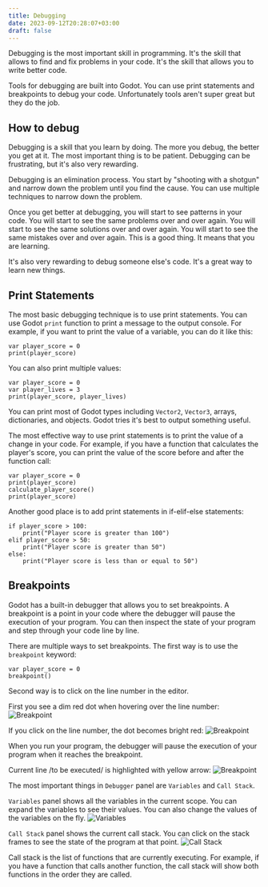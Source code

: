 ```yaml
---
title: Debugging
date: 2023-09-12T20:28:07+03:00
draft: false
---
```


Debugging is the most important skill in programming. It's the skill that
allows to find and fix problems in your code. It's the skill that allows you
to write better code.

Tools for debugging are built into Godot. You can use print statements and
breakpoints to debug your code. Unfortunately tools aren't super great but
they do the job.

## How to debug

Debugging is a skill that you learn by doing. The more you debug, the better
you get at it. The most important thing is to be patient. Debugging can be
frustrating, but it's also very rewarding.

Debugging is an elimination process. You start by "shooting with a shotgun"
and narrow down the problem until you find the cause. You can use multiple
techniques to narrow down the problem.

Once you get better at debugging, you will start to see patterns in your
code. You will start to see the same problems over and over again. You will
start to see the same solutions over and over again. You will start to see
the same mistakes over and over again. This is a good thing. It means that
you are learning.

It's also very rewarding to debug someone else's code. It's a great way to
learn new things.

## Print Statements

The most basic debugging technique is to use print statements. You can use
Godot `print` function to print a message to the output console. For example,
if you want to print the value of a variable, you can do it like this:

```gdscript
var player_score = 0
print(player_score)
```

You can also print multiple values:

```gdscript
var player_score = 0
var player_lives = 3
print(player_score, player_lives)
```

You can print most of Godot types including `Vector2`, `Vector3`, arrays,
dictionaries, and objects. Godot tries it's best to output something useful.

The most effective way to use print statements is to print the value of a change
in your code. For example, if you have a function that calculates the player's
score, you can print the value of the score before and after the function call:

```gdscript
var player_score = 0
print(player_score)
calculate_player_score()
print(player_score)
```

Another good place is to add print statements in if-elif-else statements:

```gdscript
if player_score > 100:
    print("Player score is greater than 100")
elif player_score > 50:
    print("Player score is greater than 50")
else:
    print("Player score is less than or equal to 50")
```

## Breakpoints

Godot has a built-in debugger that allows you to set breakpoints. A breakpoint
is a point in your code where the debugger will pause the execution of your
program. You can then inspect the state of your program and step through your
code line by line.

There are multiple ways to set breakpoints. The first way is to use the `breakpoint`
keyword:

```gdscript
var player_score = 0
breakpoint()
```

Second way is to click on the line number in the editor.

First you see a dim red dot when hovering over the line number:
![Breakpoint](/images/debugging/breakpoint1.png)

If you click on the line number, the dot becomes bright red:
![Breakpoint](/images/debugging/breakpoint2.png)

When you run your program, the debugger will pause the execution of your program
when it reaches the breakpoint.

Current line /to be executed/ is highlighted with yellow arrow:
![Breakpoint](/images/debugging/currentline.png)

The most important things in `Debugger` panel are `Variables` and `Call Stack`.

`Variables` panel shows all the variables in the current scope. You can expand
the variables to see their values. You can also change the values of the
variables on the fly.
![Variables](/images/debugging/variables.png)

`Call Stack` panel shows the current call stack. You can click on the stack
frames to see the state of the program at that point.
![Call Stack](/images/debugging/callstack.png)

Call stack is the list of functions that are currently executing. For example,
if you have a function that calls another function, the call stack will show
both functions in the order they are called.
